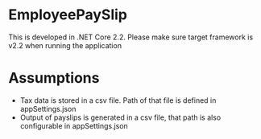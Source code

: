 # EmployeePaySlip

This is developed in .NET Core 2.2. Please make sure target framework is v2.2 when running the application

# Assumptions
- Tax data is stored in a csv file. Path of that file is defined in appSettings.json
- Output of payslips is generated in a csv file, that path is also configurable in appSettings.json


